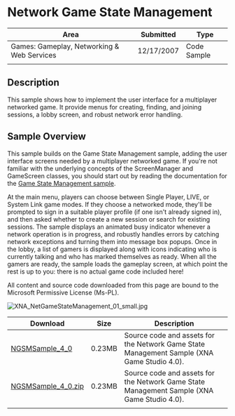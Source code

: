 # Network Game State Management

|Area|Submitted|Type|
|-|-|-|
Games: Gameplay, Networking & Web Services|12/17/2007|Code Sample
||||

## Description

This sample shows how to implement the user interface for a multiplayer networked game. It provide menus for creating, finding, and joining sessions, a lobby screen, and robust network error handling.

## Sample Overview

This sample builds on the Game State Management sample, adding the user interface screens needed by a multiplayer networked game. If you're not familiar with the underlying concepts of the ScreenManager and GameScreen classes, you should start out by reading the documentation for the [Game State Management sample](Game-State-Management-(Mango,-C%23VB)).

At the main menu, players can choose between Single Player, LIVE, or System Link game modes. If they choose a networked mode, they'll be prompted to sign in a suitable player profile (if one isn't already signed in), and then asked whether to create a new session or search for existing sessions. The sample displays an animated busy indicator whenever a network operation is in progress, and robustly handles errors by catching network exceptions and turning them into message box popups. Once in the lobby, a list of gamers is displayed along with icons indicating who is currently talking and who has marked themselves as ready. When all the gamers are ready, the sample loads the gameplay screen, at which point the rest is up to you: there is no actual game code included here!

All content and source code downloaded from this page are bound to the Microsoft Permissive License (Ms-PL).

![XNA_NetGameStateManagement_01_small.jpg](https://github.com/simondarksidej/XNAGameStudio/blob/archive/Images/XNA_NetGameStateManagement_01_small.jpg?raw=true)

Download | Size | Description
---|---|---|
[NGSMSample_4_0](https://github.com/simondarksidej/XNAGameStudio/tree/archive/Samples/NGSMSample_4_0) | 0.23MB | Source code and assets for the Network Game State Management Sample (XNA Game Studio 4.0).
[NGSMSample_4_0.zip](https://github.com/simondarksidej/XNAGameStudioZips/raw/zips/NGSMSample_4_0.zip) | 0.23MB | Source code and assets for the Network Game State Management Sample (XNA Game Studio 4.0).
||||
